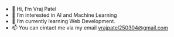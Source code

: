 - 👋 Hi, I’m Vraj Patel
- 👀 I’m interested in AI and Machine Learning
- 🌱 I’m currently learning Web Development.
- 📫 You can cintact me via my email vrajpatel250304@gmail.com

<!---
Vraj2503/Vraj2503 is a ✨ special ✨ repository because its `README.md` (this file) appears on your GitHub profile.
You can click the Preview link to take a look at your changes.
--->
